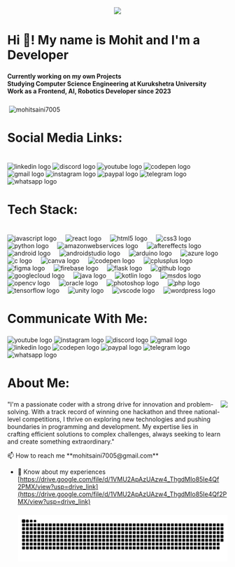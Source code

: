 <div align="center">
    <img height="200" src="https://user-images.githubusercontent.com/74038190/215768208-3bf3dda8-eeea-40ee-a58b-f5ac529685bf.gif"  />
  </div>
  
  ###
  
  <h1 align="left">Hi 👋! My name is Mohit and I'm a Developer</h1>
  
  ###
  
  <h4 align="left">Currently working on my own Projects<br>Studying Computer Science Engineering at Kurukshetra University<br>Work as a Frontend, AI, Robotics Developer since 2023</h4>
  
  ###
  <p>&nbsp;<img align="center" src="https://github-readme-stats.vercel.app/api?username=mohitsaini7005&show_icons=true&locale=en" alt="mohitsaini7005" /></p>

  
  <h1 align="left">Social Media Links:</h1>
  
  ###
  
  <br clear="both">
  
  <div align="left">
    <img src="https://raw.githubusercontent.com/maurodesouza/profile-readme-generator/master/src/assets/icons/social/linkedin/default.svg" width="52" height="40" alt="linkedin logo"  />
    <img src="https://raw.githubusercontent.com/maurodesouza/profile-readme-generator/master/src/assets/icons/social/discord/default.svg" width="52" height="40" alt="discord logo"  />
    <img src="https://raw.githubusercontent.com/maurodesouza/profile-readme-generator/master/src/assets/icons/social/youtube/default.svg" width="52" height="40" alt="youtube logo"  />
    <img src="https://raw.githubusercontent.com/maurodesouza/profile-readme-generator/master/src/assets/icons/social/codepen/default.svg" width="52" height="40" alt="codepen logo"  />
    <img src="https://raw.githubusercontent.com/maurodesouza/profile-readme-generator/master/src/assets/icons/social/gmail/default.svg" width="52" height="40" alt="gmail logo"  />
    <img src="https://raw.githubusercontent.com/maurodesouza/profile-readme-generator/master/src/assets/icons/social/instagram/default.svg" width="52" height="40" alt="instagram logo"  />
    <img src="https://raw.githubusercontent.com/maurodesouza/profile-readme-generator/master/src/assets/icons/social/paypal/default.svg" width="52" height="40" alt="paypal logo"  />
    <img src="https://raw.githubusercontent.com/maurodesouza/profile-readme-generator/master/src/assets/icons/social/telegram/default.svg" width="52" height="40" alt="telegram logo"  />
    <img src="https://raw.githubusercontent.com/maurodesouza/profile-readme-generator/master/src/assets/icons/social/whatsapp/default.svg" width="52" height="40" alt="whatsapp logo"  />
  </div>
  
  ###
  
  <h1 align="left">Tech Stack:</h1>
  
  ###
  
  <br clear="both">
  
  <div align="left">
    <img src="https://cdn.jsdelivr.net/gh/devicons/devicon/icons/javascript/javascript-original.svg" height="74" alt="javascript logo"  />
    <img width="12" />
    <img src="https://cdn.jsdelivr.net/gh/devicons/devicon/icons/react/react-original.svg" height="74" alt="react logo"  />
    <img width="12" />
    <img src="https://cdn.jsdelivr.net/gh/devicons/devicon/icons/html5/html5-original.svg" height="74" alt="html5 logo"  />
    <img width="12" />
    <img src="https://cdn.jsdelivr.net/gh/devicons/devicon/icons/css3/css3-original.svg" height="74" alt="css3 logo"  />
    <img width="12" />
    <img src="https://cdn.jsdelivr.net/gh/devicons/devicon/icons/python/python-original.svg" height="74" alt="python logo"  />
    <img width="12" />
    <img src="https://cdn.jsdelivr.net/gh/devicons/devicon/icons/amazonwebservices/amazonwebservices-line-wordmark.svg" height="74" alt="amazonwebservices logo"  />
    <img width="12" />
    <img src="https://cdn.jsdelivr.net/gh/devicons/devicon/icons/aftereffects/aftereffects-original.svg" height="74" alt="aftereffects logo"  />
    <img width="12" />
    <img src="https://cdn.jsdelivr.net/gh/devicons/devicon/icons/android/android-original.svg" height="74" alt="android logo"  />
    <img width="12" />
    <img src="https://cdn.jsdelivr.net/gh/devicons/devicon/icons/androidstudio/androidstudio-original.svg" height="74" alt="androidstudio logo"  />
    <img width="12" />
    <img src="https://cdn.jsdelivr.net/gh/devicons/devicon/icons/arduino/arduino-original.svg" height="74" alt="arduino logo"  />
    <img width="12" />
    <img src="https://cdn.jsdelivr.net/gh/devicons/devicon/icons/azure/azure-original.svg" height="74" alt="azure logo"  />
    <img width="12" />
    <img src="https://cdn.jsdelivr.net/gh/devicons/devicon/icons/c/c-original.svg" height="74" alt="c logo"  />
    <img width="12" />
    <img src="https://cdn.jsdelivr.net/gh/devicons/devicon/icons/canva/canva-original.svg" height="74" alt="canva logo"  />
    <img width="12" />
    <img src="https://cdn.jsdelivr.net/gh/devicons/devicon/icons/codepen/codepen-original.svg" height="74" alt="codepen logo"  />
    <img width="12" />
    <img src="https://cdn.jsdelivr.net/gh/devicons/devicon/icons/cplusplus/cplusplus-original.svg" height="74" alt="cplusplus logo"  />
    <img width="12" />
    <img src="https://cdn.jsdelivr.net/gh/devicons/devicon/icons/figma/figma-original.svg" height="74" alt="figma logo"  />
    <img width="12" />
    <img src="https://cdn.jsdelivr.net/gh/devicons/devicon/icons/firebase/firebase-plain.svg" height="74" alt="firebase logo"  />
    <img width="12" />
    <img src="https://cdn.jsdelivr.net/gh/devicons/devicon/icons/flask/flask-original.svg" height="74" alt="flask logo"  />
    <img width="12" />
    <img src="https://cdn.jsdelivr.net/gh/devicons/devicon/icons/github/github-original.svg" height="74" alt="github logo"  />
    <img width="12" />
    <img src="https://cdn.jsdelivr.net/gh/devicons/devicon/icons/googlecloud/googlecloud-original.svg" height="74" alt="googlecloud logo"  />
    <img width="12" />
    <img src="https://cdn.jsdelivr.net/gh/devicons/devicon/icons/java/java-original.svg" height="74" alt="java logo"  />
    <img width="12" />
    <img src="https://cdn.jsdelivr.net/gh/devicons/devicon/icons/kotlin/kotlin-original.svg" height="74" alt="kotlin logo"  />
    <img width="12" />
    <img src="https://cdn.jsdelivr.net/gh/devicons/devicon/icons/msdos/msdos-original.svg" height="74" alt="msdos logo"  />
    <img width="12" />
    <img src="https://cdn.jsdelivr.net/gh/devicons/devicon/icons/opencv/opencv-original.svg" height="74" alt="opencv logo"  />
    <img width="12" />
    <img src="https://cdn.jsdelivr.net/gh/devicons/devicon/icons/oracle/oracle-original.svg" height="74" alt="oracle logo"  />
    <img width="12" />
    <img src="https://cdn.jsdelivr.net/gh/devicons/devicon/icons/photoshop/photoshop-plain.svg" height="74" alt="photoshop logo"  />
    <img width="12" />
    <img src="https://cdn.jsdelivr.net/gh/devicons/devicon/icons/php/php-original.svg" height="74" alt="php logo"  />
    <img width="12" />
    <img src="https://cdn.jsdelivr.net/gh/devicons/devicon/icons/tensorflow/tensorflow-original.svg" height="74" alt="tensorflow logo"  />
    <img width="12" />
    <img src="https://cdn.jsdelivr.net/gh/devicons/devicon/icons/unity/unity-original.svg" height="74" alt="unity logo"  />
    <img width="12" />
    <img src="https://cdn.jsdelivr.net/gh/devicons/devicon/icons/vscode/vscode-original.svg" height="74" alt="vscode logo"  />
    <img width="12" />
    <img src="https://cdn.jsdelivr.net/gh/devicons/devicon/icons/wordpress/wordpress-original.svg" height="74" alt="wordpress logo"  />
  </div>
  
  ###
  
  <h1 align="left">Communicate With Me:</h1>
  
  ###
  
  <div align="left">
    <img src="https://img.shields.io/static/v1?message=Youtube&logo=youtube&label=&color=FF0000&logoColor=white&labelColor=&style=flat" height="35" alt="youtube logo"  />
    <img src="https://img.shields.io/static/v1?message=Instagram&logo=instagram&label=&color=E4405F&logoColor=white&labelColor=&style=flat" height="35" alt="instagram logo"  />
    <img src="https://img.shields.io/static/v1?message=Discord&logo=discord&label=&color=7289DA&logoColor=white&labelColor=&style=flat" height="35" alt="discord logo"  />
    <img src="https://img.shields.io/static/v1?message=Gmail&logo=gmail&label=&color=D14836&logoColor=white&labelColor=&style=flat" height="35" alt="gmail logo"  />
    <img src="https://img.shields.io/static/v1?message=LinkedIn&logo=linkedin&label=&color=0077B5&logoColor=white&labelColor=&style=flat" height="35" alt="linkedin logo"  />
    <img src="https://img.shields.io/static/v1?message=Codepen&logo=codepen&label=&color=000000&logoColor=white&labelColor=&style=flat" height="35" alt="codepen logo"  />
    <img src="https://img.shields.io/static/v1?message=PayPal&logo=paypal&label=&color=00457C&logoColor=white&labelColor=&style=flat" height="35" alt="paypal logo"  />
    <img src="https://img.shields.io/static/v1?message=Telegram&logo=telegram&label=&color=2CA5E0&logoColor=white&labelColor=&style=flat" height="35" alt="telegram logo"  />
    <img src="https://img.shields.io/static/v1?message=Whatsapp&logo=whatsapp&label=&color=25D366&logoColor=white&labelColor=&style=flat" height="35" alt="whatsapp logo"  />
  </div>
  
  ###
  
  
  <h1 align="left">About Me:</h1>
  
  ###
  
  <img align="right" height="200" src="https://i.imgflip.com/65efzo.gif"  />
  
  ###
  
  <p align="left">"I'm a passionate coder with a strong drive for innovation and problem-solving. With a track record of winning one hackathon and three national-level competitions, I thrive on exploring new technologies and pushing boundaries in programming and development. My expertise lies in crafting efficient solutions to complex challenges, always seeking to learn and create something extraordinary."</p>
  📫 How to reach me **mohitsaini7005@gmail.com**

- 📄 Know about my experiences [https://drive.google.com/file/d/1VMU2ApAzUAzw4_ThgdMIo85Ie4Qf2PMX/view?usp=drive_link](https://drive.google.com/file/d/1VMU2ApAzUAzw4_ThgdMIo85Ie4Qf2PMX/view?usp=drive_link)
  ###
  <picture>
    <source media="(prefers-color-scheme: dark)" srcset="https://raw.githubusercontent.com/mohitsaini7005/mohitsaini7005/output/github-snake-dark.svg" />
    <source media="(prefers-color-scheme: light)" srcset="https://raw.githubusercontent.com/mohitsaini7005/mohitsaini7005/output/github-snake.svg" />
    <img alt="github-snake" src="https://raw.githubusercontent.com/mohitsaini7005/mohitsaini7005/output/github-snake.svg" />
  </picture>
  

  
  
